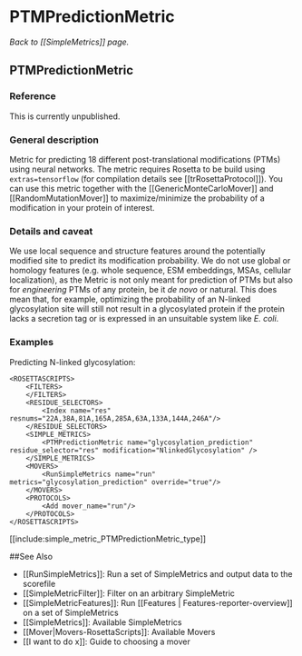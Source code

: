 # PTMPredictionMetric
*Back to [[SimpleMetrics]] page.*
## PTMPredictionMetric

### Reference
This is currently unpublished.

### General description
Metric for predicting 18 different post-translational modifications (PTMs) using neural networks.
The metric requires Rosetta to be build using `extras=tensorflow` (for compilation details see [[trRosettaProtocol]]).
You can use this metric together with the [[GenericMonteCarloMover]] and [[RandomMutationMover]] to maximize/minimize the probability of a modification in your protein of interest.

### Details and caveat
We use local sequence and structure features around the potentially modified site to predict its modification probability. We do not use global or homology features (e.g. whole sequence, ESM embeddings, MSAs, cellular localization), as the Metric is not only meant for prediction of PTMs but also for _engineering_ PTMs of any protein, be it _de novo_ or natural. This does mean that, for example, optimizing the probability of an N-linked glycosylation site will still not result in a glycosylated protein if the protein lacks a secretion tag or is expressed in an unsuitable system like _E. coli_.

### Examples 
Predicting N-linked glycosylation:
```
<ROSETTASCRIPTS>
    <FILTERS>
    </FILTERS>
    <RESIDUE_SELECTORS>
        <Index name="res" resnums="22A,38A,81A,165A,285A,63A,133A,144A,246A"/>
    </RESIDUE_SELECTORS>
    <SIMPLE_METRICS>
        <PTMPredictionMetric name="glycosylation_prediction" residue_selector="res" modification="NlinkedGlycosylation" />
    </SIMPLE_METRICS>
    <MOVERS>
        <RunSimpleMetrics name="run" metrics="glycosylation_prediction" override="true"/>
    </MOVERS>
    <PROTOCOLS>
        <Add mover_name="run"/>
    </PROTOCOLS>
</ROSETTASCRIPTS>
```


[[include:simple_metric_PTMPredictionMetric_type]]

##See Also

* [[RunSimpleMetrics]]: Run a set of SimpleMetrics and output data to the scorefile
* [[SimpleMetricFilter]]: Filter on an arbitrary SimpleMetric
* [[SimpleMetricFeatures]]: Run [[Features | Features-reporter-overview]] on a set of SimpleMetrics
* [[SimpleMetrics]]: Available SimpleMetrics
* [[Mover|Movers-RosettaScripts]]: Available Movers
* [[I want to do x]]: Guide to choosing a mover